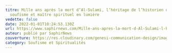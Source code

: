 ```yaml
---
titre: Mille ans après la mort d’Al-Sulami, l’héritage de l’historien du
  soufisme et maître spirituel en lumière
vedette: false
date: 2022-01-01T10:24:53.130Z
url: https://www.saphirnews.com/Mille-ans-apres-la-mort-d-Al-Sulami-l-heritage-de-l-historien-du-soufisme-et-maitre-spirituel-en-lumiere_a28517.html
auteur: publié par SaphirNews
couverture: https://res.cloudinary.com/genesi-communication-design/image/upload/v1641032892/61315317-44717358_vkaj1p.jpg
category: Soufisme et Spiritualités
---
```

